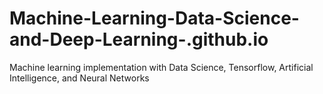 # Machine-Learning-Data-Science-and-Deep-Learning-.github.io
Machine learning implementation with Data Science, Tensorflow, Artificial Intelligence, and Neural Networks
